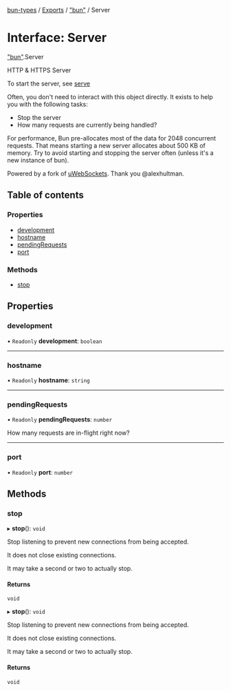 [bun-types](https://oven-sh.github.io/bun-types/README.md) / [Exports](https://oven-sh.github.io/bun-types/modules.md) / ["bun"](https://oven-sh.github.io/bun-types/modules/bun_.md) / Server

# Interface: Server

["bun"](https://oven-sh.github.io/bun-types/modules/bun_.md).Server

HTTP & HTTPS Server

To start the server, see [serve](https://oven-sh.github.io/bun-types/modules/bun_.md#serve-1)

Often, you don't need to interact with this object directly. It exists to help you with the following tasks:
- Stop the server
- How many requests are currently being handled?

For performance, Bun pre-allocates most of the data for 2048 concurrent requests.
That means starting a new server allocates about 500 KB of memory. Try to
avoid starting and stopping the server often (unless it's a new instance of bun).

Powered by a fork of [uWebSockets](https://github.com/uNetworking/uWebSockets). Thank you @alexhultman.

## Table of contents

### Properties

- [development](https://oven-sh.github.io/bun-types/interfaces/bun_.Server.md#development)
- [hostname](https://oven-sh.github.io/bun-types/interfaces/bun_.Server.md#hostname)
- [pendingRequests](https://oven-sh.github.io/bun-types/interfaces/bun_.Server.md#pendingrequests)
- [port](https://oven-sh.github.io/bun-types/interfaces/bun_.Server.md#port)

### Methods

- [stop](https://oven-sh.github.io/bun-types/interfaces/bun_.Server.md#stop)

## Properties

### development

• `Readonly` **development**: `boolean`

___

### hostname

• `Readonly` **hostname**: `string`

___

### pendingRequests

• `Readonly` **pendingRequests**: `number`

How many requests are in-flight right now?

___

### port

• `Readonly` **port**: `number`

## Methods

### stop

▸ **stop**(): `void`

Stop listening to prevent new connections from being accepted.

It does not close existing connections.

It may take a second or two to actually stop.

#### Returns

`void`

▸ **stop**(): `void`

Stop listening to prevent new connections from being accepted.

It does not close existing connections.

It may take a second or two to actually stop.

#### Returns

`void`
